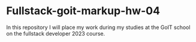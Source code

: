 # Fullstack-goit-markup-hw-04

In this repository I will place my work during my studies at the GoIT school on the fullstack developer 2023 course.
